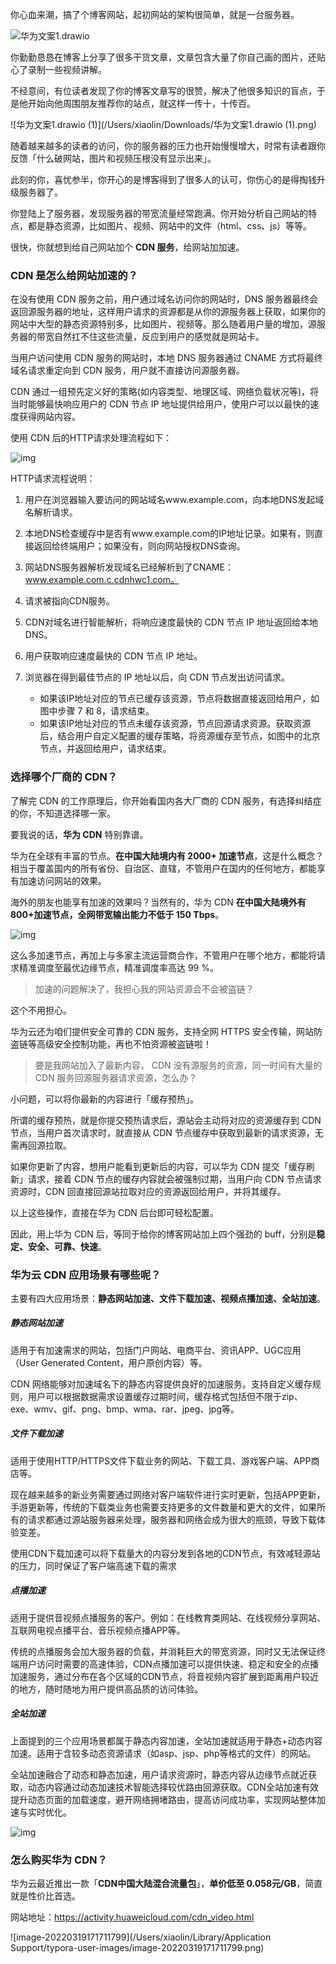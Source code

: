 你心血来潮，搞了个博客网站，起初网站的架构很简单，就是一台服务器。

![华为文案1.drawio](/Users/xiaolin/Downloads/华为文案1.drawio.png)

你勤勤恳恳在博客上分享了很多干货文章，文章包含大量了你自己画的图片，还贴心了录制一些视频讲解。

不经意间，有位读者发现了你的博客文章写的很赞，解决了他很多知识的盲点，于是他开始向他周围朋友推荐你的站点，就这样一传十，十传百。

![华为文案1.drawio (1)](/Users/xiaolin/Downloads/华为文案1.drawio (1).png)

随着越来越多的读者的访问，你的服务器的压力也开始慢慢增大，时常有读者跟你反馈「什么破网站，图片和视频压根没有显示出来」。

此刻的你，喜忧参半，你开心的是博客得到了很多人的认可，你伤心的是得掏钱升级服务器了。

你登陆上了服务器，发现服务器的带宽流量经常跑满。你开始分析自己网站的特点，都是静态资源，比如图片、视频、网站中的文件（html、css、js）等等。

很快，你就想到给自己网站加个 **CDN 服务**，给网站加加速。

### CDN 是怎么给网站加速的？

在没有使用 CDN 服务之前，用户通过域名访问你的网站时，DNS 服务器最终会返回源服务器的地址，这样用户请求的资源都是从你的源服务器上获取，如果你的网站中大型的静态资源特别多，比如图片、视频等。那么随着用户量的增加，源服务器的带宽自然扛不住这些流量，反应到用户的感觉就是网站卡。

当用户访问使用 CDN 服务的网站时，本地 DNS 服务器通过 CNAME 方式将最终域名请求重定向到 CDN 服务，用户就不直接访问源服务器。

CDN 通过一组预先定义好的策略(如内容类型、地理区域、网络负载状况等)，将当时能够最快响应用户的 CDN 节点 IP 地址提供给用户，使用户可以以最快的速度获得网站内容。

使用 CDN 后的HTTP请求处理流程如下：

![img](https://support.huaweicloud.com/productdesc-cdn/zh-cn_image_0000001129063959.png)

HTTP请求流程说明：

1. 用户在浏览器输入要访问的网站域名www.example.com，向本地DNS发起域名解析请求。

2. 本地DNS检查缓存中是否有www.example.com的IP地址记录。如果有，则直接返回给终端用户；如果没有，则向网站授权DNS查询。

3. 网站DNS服务器解析发现域名已经解析到了CNAME：www.example.com.c.cdnhwc1.com。

4. 请求被指向CDN服务。

5. CDN对域名进行智能解析，将响应速度最快的 CDN 节点 IP 地址返回给本地DNS。

6. 用户获取响应速度最快的 CDN 节点 IP 地址。

7. 浏览器在得到最佳节点的 IP 地址以后，向 CDN 节点发出访问请求。

   - 如果该IP地址对应的节点已缓存该资源，节点将数据直接返回给用户，如图中步骤 7 和 8，请求结束。
   - 如果该IP地址对应的节点未缓存该资源，节点回源请求资源。获取资源后，结合用户自定义配置的缓存策略，将资源缓存至节点，如图中的北京节点，并返回给用户，请求结束。

   

### 选择哪个厂商的 CDN？

了解完 CDN 的工作原理后，你开始看国内各大厂商的 CDN 服务，有选择纠结症的你，不知道选择哪一家。

要我说的话，**华为 CDN** 特别靠谱。

华为在全球有丰富的节点。**在中国大陆境内有 2000+ 加速节点**，这是什么概念？相当于覆盖国内的所有省份、自治区、直辖，不管用户在国内的任何地方，都能享有加速访问网站的效果。

海外的朋友也能享有加速的效果吗？当然有的，华为 CDN **在中国大陆境外有800+加速节点，全网带宽输出能力不低于 150 Tbps**。

![img](https://support.huaweicloud.com/productdesc-cdn/zh-cn_image_0000001129062416.png)

这么多加速节点，再加上与多家主流运营商合作，不管用户在哪个地方，都能将请求精准调度至最优边缘节点，精准调度率高达 99 %。

> 加速的问题解决了，我担心我的网站资源会不会被盗链？

这个不用担心。

华为云还为咱们提供安全可靠的 CDN 服务，支持全网 HTTPS 安全传输，网站防盗链等高级安全控制功能，再也不怕资源被盗链啦！

> 要是我网站加入了最新内容， CDN 没有源服务的资源，同一时间有大量的 CDN 服务回源服务器请求资源，怎么办？

小问题，可以将你最新的内容进行「缓存预热」。

所谓的缓存预热，就是你提交预热请求后，源站会主动将对应的资源缓存到 CDN 节点，当用户首次请求时，就直接从 CDN 节点缓存中获取到最新的请求资源，无需再回源拉取。

如果你更新了内容，想用户能看到更新后的内容，可以华为 CDN 提交「缓存刷新」请求，接着 CDN 节点的缓存内容就会被强制过期，当用户向 CDN 节点请求资源时，CDN 回直接回源站拉取对应的资源返回给用户，并将其缓存。

以上这些操作，直接在华为 CDN 后台即可轻松配置。

因此，用上华为 CDN 后，等同于给你的博客网站加上四个强劲的 buff，分别是**稳定、安全、可靠、快速**。

### 华为云 CDN 应用场景有哪些呢？

主要有四大应用场景：**静态网站加速、文件下载加速、视频点播加速、全站加速**。

##### 静态网站加速

适用于有加速需求的网站，包括门户网站、电商平台、资讯APP、UGC应用（User Generated Content，用户原创内容）等。

CDN 网络能够对加速域名下的静态内容提供良好的加速服务。支持自定义缓存规则，用户可以根据数据需求设置缓存过期时间，缓存格式包括但不限于zip、exe、wmv、gif、png、bmp、wma、rar、jpeg、jpg等。

##### 文件下载加速

适用于使用HTTP/HTTPS文件下载业务的网站、下载工具、游戏客户端、APP商店等。

现在越来越多的新业务需要通过网络对客户端软件进行实时更新，包括APP更新，手游更新等，传统的下载类业务也需要支持更多的文件数量和更大的文件，如果所有的请求都通过源站服务器来处理，服务器和网络会成为很大的瓶颈，导致下载体验变差。

使用CDN下载加速可以将下载量大的内容分发到各地的CDN节点，有效减轻源站的压力，同时保证了客户端高速下载的需求

##### 点播加速

适用于提供音视频点播服务的客户。例如：在线教育类网站、在线视频分享网站、互联网电视点播平台、音乐视频点播APP等。

传统的点播服务会加大服务器的负载，并消耗巨大的带宽资源，同时又无法保证终端用户访问时需要的高速体验，CDN点播加速可以提供快速、稳定和安全的点播加速服务，通过分布在各个区域的CDN节点，将音视频内容扩展到距离用户较近的地方，随时随地为用户提供高品质的访问体验。

##### 全站加速

上面提到的三个应用场景都属于静态内容加速，全站加速就适用于静态+动态内容加速。适用于含较多动态资源请求（如asp、jsp、php等格式的文件）的网站。

全站加速融合了动态和静态加速，用户请求资源时，静态内容从边缘节点就近获取，动态内容通过动态加速技术智能选择较优路由回源获取。CDN全站加速有效提升动态页面的加载速度，避开网络拥堵路由，提高访问成功率，实现网站整体加速与实时优化。

![img](https://support.huaweicloud.com/productdesc-cdn/zh-cn_image_0170806896.png)

### 怎么购买华为 CDN？

华为云最近推出一款「**CDN中国大陆混合流量包**」，**单价低至 0.058元/GB**，简直就是性价比首选。

网站地址：https://activity.huaweicloud.com/cdn_video.html

![image-20220319171711799](/Users/xiaolin/Library/Application Support/typora-user-images/image-20220319171711799.png)






